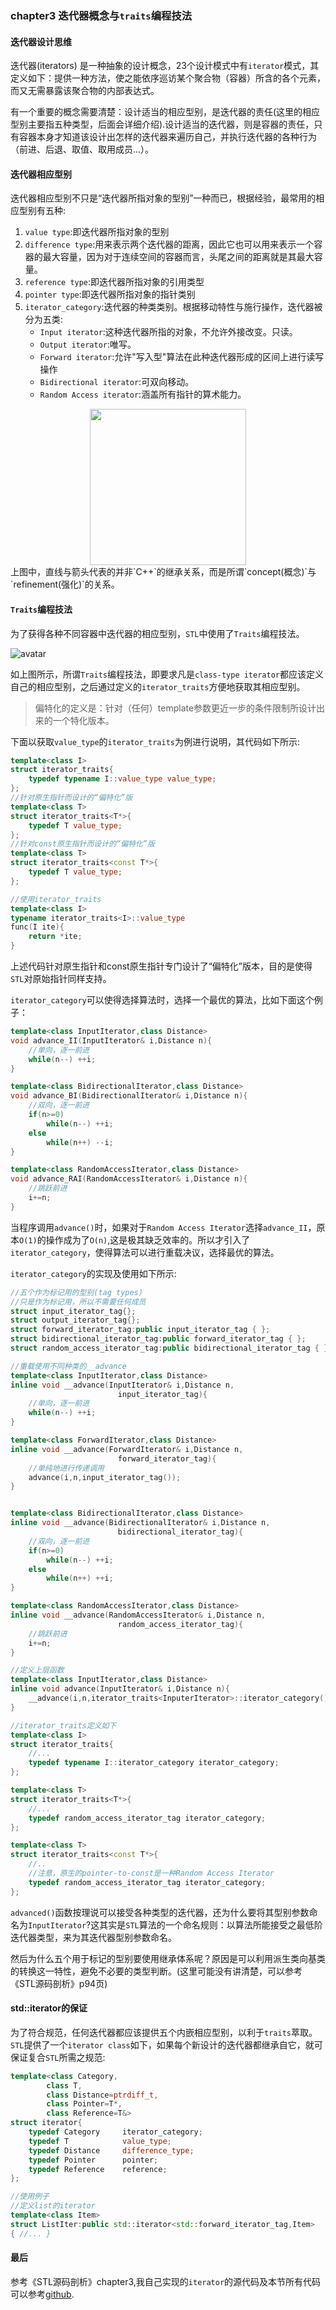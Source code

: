 ### chapter3 迭代器概念与`traits`编程技法

#### 迭代器设计思维

迭代器(iterators) 是一种抽象的设计概念，23个设计模式中有`iterator`模式，其定义如下：提供一种方法，使之能依序巡访某个聚合物（容器）所含的各个元素，而又无需暴露该聚合物的内部表达式。

有一个重要的概念需要清楚：设计适当的相应型别，是迭代器的责任(这里的相应型别主要指五种类型，后面会详细介绍).设计适当的迭代器，则是容器的责任，只有容器本身才知道该设计出怎样的迭代器来遍历自己，并执行迭代器的各种行为（前进、后退、取值、取用成员...）。

#### 迭代器相应型别

迭代器相应型别不只是“迭代器所指对象的型别”一种而已，根据经验，最常用的相应型别有五种:

1. `value type`:即迭代器所指对象的型别
2. `difference type`:用来表示两个迭代器的距离，因此它也可以用来表示一个容器的最大容量，因为对于连续空间的容器而言，头尾之间的距离就是其最大容量。
3. `reference type`:即迭代器所指对象的引用类型
4. `pointer type`:即迭代器所指对象的指针类别
5. `iterator_category`:迭代器的种类类别。根据移动特性与施行操作，迭代器被分为五类:
   * `Input iterator`:这种迭代器所指的对象，不允许外接改变。只读。
   * `Output iterator`:唯写。
   * `Forward iterator`:允许"写入型"算法在此种迭代器形成的区间上进行读写操作
   * `Bidirectional iterator`:可双向移动。
   * `Random Access iterator`:涵盖所有指针的算术能力。

<div align=center>
<img src="../image/../../image/stl_迭代器.jpg" width="250" height="250"></div>
上图中，直线与箭头代表的并非`C++`的继承关系，而是所谓`concept(概念)`与`refinement(强化)`的关系。

#### `Traits`编程技法

为了获得各种不同容器中迭代器的相应型别，`STL`中使用了`Traits`编程技法。

![avatar](../image/../../image/stl_traits编程技法.jpg)

如上图所示，所谓`Traits`编程技法，即要求凡是`class-type iterator`都应该定义自己的相应型别，之后通过定义的`iterator_traits`方便地获取其相应型别。

> 偏特化的定义是：针对（任何）template参数更近一步的条件限制所设计出来的一个特化版本。

下面以获取`value_type`的`iterator_traits`为例进行说明，其代码如下所示:

```cpp
template<class I>
struct iterator_traits{
    typedef typename I::value_type value_type;
};
//针对原生指针而设计的“偏特化”版
template<class T>
struct iterator_traits<T*>{
    typedef T value_type;
};
//针对const原生指针而设计的“偏特化”版
template<class T>
struct iterator_traits<const T*>{
    typedef T value_type;
};

//使用iterator_traits
template<class I>
typename iterator_traits<I>::value_type
func(I ite){
    return *ite;
}
```

上述代码针对原生指针和const原生指针专门设计了“偏特化”版本，目的是使得`STL`对原始指针同样支持。

`iterator_category`可以使得选择算法时，选择一个最优的算法，比如下面这个例子：

```cpp
template<class InputIterator,class Distance>
void advance_II(InputIterator& i,Distance n){
    //单向，逐一前进
    while(n--) ++i;
}

template<class BidirectionalIterator,class Distance>
void advance_BI(BidirectionalIterator& i,Distance n){
    //双向，逐一前进
    if(n>=0)
        while(n--) ++i;
    else
        while(n++) --i;
}

template<class RandomAccessIterator,class Distance>
void advance_RAI(RandomAccessIterator& i,Distance n){
    //跳跃前进
    i+=n;
}
```

当程序调用`advance()`时，如果对于`Random Access Iterator`选择`advance_II`，原本`O(1)`的操作成为了`O(n)`,这是极其缺乏效率的。所以才引入了`iterator_category`，使得算法可以进行重载决议，选择最优的算法。

`iterator_category`的实现及使用如下所示:

```cpp
//五个作为标记用的型别(tag types)
//只是作为标记用，所以不需要任何成员
struct input_iterator_tag{};
struct output_iterator_tag{};
struct forward_iterator_tag:public input_iterator_tag { };
struct bidirectional_iterator_tag:public forward_iterator_tag { };
struct random_access_iterator_tag:public bidirectional_iterator_tag { };

//重载使用不同种类的__advance
template<class InputIterator,class Distance>
inline void __advance(InputIterator& i,Distance n,
                        input_iterator_tag){
    //单向，逐一前进
    while(n--) ++i;
}

template<class ForwardIterator,class Distance>
inline void __advance(ForwardIterator& i,Distance n,
                        forward_iterator_tag){
    //单纯地进行传递调用
    advance(i,n,input_iterator_tag());
}


template<class BidirectionalIterator,class Distance>
inline void __advance(BidirectionalIterator& i,Distance n,
                        bidirectional_iterator_tag){
    //双向，逐一前进
    if(n>=0)
        while(n--) ++i;
    else
        while(n++) ++i;
}

template<class RandomAccessIterator,class Distance>
inline void __advance(RandomAccessIterator& i,Distance n,
                        random_access_iterator_tag){
    //跳跃前进
    i+=n;
}

//定义上层函数
template<class InputIterator,class Distance>
inline void advance(InputIterator& i,Distance n){
    __advance(i,n,iterator_traits<InputerIterator>::iterator_category());
}

//iterator_traits定义如下
template<class I>
struct iterator_traits{
    //...
    typedef typename I::iterator_category iterator_category;
};

template<class T>
struct iterator_traits<T*>{
    //...
    typedef random_access_iterator_tag iterator_category;
};

template<class T>
struct iterator_traits<const T*>{
    //..
    //注意，原生的pointer-to-const是一种Random Access Iterator
    typedef random_access_iterator_tag iterator_category;
};
```

`advanced()`函数按理说可以接受各种类型的迭代器，还为什么要将其型别参数命名为`InputIterator`?这其实是`STL`算法的一个命名规则：以算法所能接受之最低阶迭代器类型，来为其迭代器型别参数命名。

然后为什么五个用于标记的型别要使用继承体系呢？原因是可以利用派生类向基类的转换这一特性，避免不必要的类型判断。(这里可能没有讲清楚，可以参考《STL源码剖析》p94页)

#### std::iterator的保证

为了符合规范，任何迭代器都应该提供五个内嵌相应型别，以利于`traits`萃取。`STL`提供了一个`iterator class`如下，如果每个新设计的迭代器都继承自它，就可保证复合`STL`所需之规范:

```cpp
template<class Category,
        class T,
        class Distance=ptrdiff_t,
        class Pointer=T*,
        class Reference=T&>
struct iterator{
    typedef Category     iterator_category;
    typedef T            value_type;
    typedef Distance     difference_type;
    typedef Pointer      pointer;
    typedef Reference    reference;
};

//使用例子
//定义list的iterator
template<class Item>
struct ListIter:public std::iterator<std::forward_iterator_tag,Item>
{ //... }
```

#### 最后

参考《STL源码剖析》chapter3,我自己实现的`iterator`的源代码及本节所有代码可以参考[github](https://github.com/lingqing97/tinySTL/blob/master/stl_wj_iterator.h).

